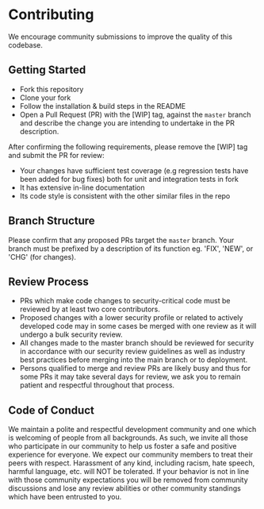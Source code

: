 # Contributing

We encourage community submissions to improve the quality of this codebase.

## Getting Started

* Fork this repository
* Clone your fork
* Follow the installation & build steps in the README
* Open a Pull Request (PR) with the [WIP] tag, against the `master` branch and describe the change you are intending to undertake in the PR description.

After confirming the following requirements, please remove the [WIP] tag and submit the PR for review:
* Your changes have sufficient test coverage (e.g regression tests have been added for bug fixes) both for unit and integration tests in fork
* It has extensive in-line documentation
* Its code style is consistent with the other similar files in the repo

## Branch Structure

Please confirm that any proposed PRs target the `master` branch.
Your branch must be prefixed by a description of its function eg. 'FIX', 'NEW', or 'CHG' (for changes).

## Review Process

* PRs which make code changes to security-critical code must be reviewed by at least two core contributors.
* Proposed changes with a lower security profile or related to actively developed code may in some cases be merged with one review as it will undergo a bulk security review.
* All changes made to the master branch should be reviewed for security in accordance with our security review guidelines as well as industry best practices before merging into the main branch or to deployment.
* Persons qualified to merge and review PRs are likely busy and thus for some PRs it may take several days for review, we ask you to remain patient and respectful throughout that process.

## Code of Conduct

We maintain a polite and respectful development community and one which is welcoming of people from all backgrounds. As such, we invite all those who participate in our community to help us foster a safe and positive experience for everyone. We expect our community members to treat their peers with respect. Harassment of any kind, including racism, hate speech, harmful language, etc. will NOT be tolerated. If your behavior is not in line with those community expectations you will be removed from community discussions and lose any review abilities or other community standings which have been entrusted to you.

<!-- Auto-update: 2025-10-16T11:59:53.101726 -->
